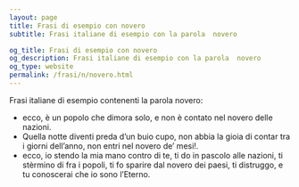 ```yaml
---
layout: page
title: Frasi di esempio con novero 
subtitle: Frasi italiane di esempio con la parola  novero

og_title: Frasi di esempio con novero 
og_description: Frasi italiane di esempio con la parola  novero
og_type: website
permalink: /frasi/n/novero.html
---
```


Frasi italiane di esempio contenenti la parola novero:


- ecco, è un popolo che dimora solo, e non è contato nel novero delle nazioni.
- Quella notte diventi preda d’un buio cupo, non abbia la gioia di contar tra i giorni dell’anno, non entri nel novero de’ mesi!.
- ecco, io stendo la mia mano contro di te, ti do in pascolo alle nazioni, ti stèrmino di fra i popoli, ti fo sparire dal novero dei paesi, ti distruggo, e tu conoscerai che io sono l’Eterno.
